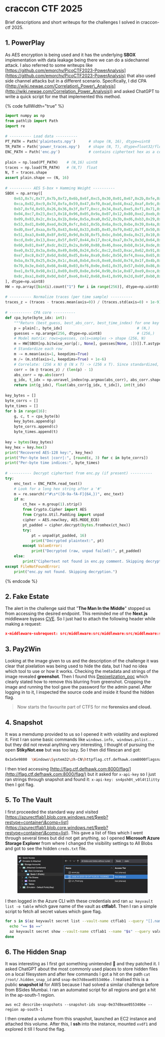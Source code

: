 # craccon CTF 2025

Brief descriptions and short writeups for the challenges I solved in craccon-ctf 2025.

## 1. PowerPlay

As AES encryption is being used and it has the underlying **SBOX** implementation with data leakage being there we can do a sidechannel attack. I also referred to some writeups like [https://github.com/emorchy/PicoCTF2023-PowerAnalysis](https://github.com/emorchy/PicoCTF2023-PowerAnalysis) that also used side channel attacks but in a different scenario. Specifically, I did CPA ([http://wiki.newae.com/Correlation\_Power\_Analysis](http://wiki.newae.com/Correlation_Power_Analysis)) and asked ChatGPT to write a quick script for me that implemented this method.

{% code fullWidth="true" %}
```python
import numpy as np
from pathlib import Path
import re

# ---------- Load data ----------
PT_PATH = Path('plaintexts.npy')      # shape (N, 16), dtype=uint8
TR_PATH = Path('power_traces.npy')    # shape (N, T), dtype=float32/float64
ENC_PATH = Path('enc.py')             # contains ciphertext hex as a comment

plain = np.load(PT_PATH)    # (N,16) uint8
traces = np.load(TR_PATH)   # (N,T)  float
N, T = traces.shape
assert plain.shape == (N, 16)

# ---------- AES S-box + Hamming Weight ----------
SBOX = np.array([
    0x63,0x7c,0x77,0x7b,0xf2,0x6b,0x6f,0xc5,0x30,0x01,0x67,0x2b,0xfe,0xd7,0xab,0x76,
    0xca,0x82,0xc9,0x7d,0xfa,0x59,0x47,0xf0,0xad,0xd4,0xa2,0xaf,0x9c,0xa4,0x72,0xc0,
    0xb7,0xfd,0x93,0x26,0x36,0x3f,0xf7,0xcc,0x34,0xa5,0xe5,0xf1,0x71,0xd8,0x31,0x15,
    0x04,0xc7,0x23,0xc3,0x18,0x96,0x05,0x9a,0x07,0x12,0x80,0xe2,0xeb,0x27,0xb2,0x75,
    0x09,0x83,0x2c,0x1a,0x1b,0x6e,0x5a,0xa0,0x52,0x3b,0xd6,0xb3,0x29,0xe3,0x2f,0x84,
    0x53,0xd1,0x00,0xed,0x20,0xfc,0xb1,0x5b,0x6a,0xcb,0xbe,0x39,0x4a,0x4c,0x58,0xcf,
    0xd0,0xef,0xaa,0xfb,0x43,0x4d,0x33,0x85,0x45,0xf9,0x02,0x7f,0x50,0x3c,0x9f,0xa8,
    0x51,0xa3,0x40,0x8f,0x92,0x9d,0x38,0xf5,0xbc,0xb6,0xda,0x21,0x10,0xff,0xf3,0xd2,
    0xcd,0x0c,0x13,0xec,0x5f,0x97,0x44,0x17,0xc4,0xa7,0x7e,0x3d,0x64,0x5d,0x19,0x73,
    0x60,0x81,0x4f,0xdc,0x22,0x2a,0x90,0x88,0x46,0xee,0xb8,0x14,0xde,0x5e,0x0b,0xdb,
    0xe0,0x32,0x3a,0x0a,0x49,0x06,0x24,0x5c,0xc2,0xd3,0xac,0x62,0x91,0x95,0xe4,0x79,
    0xe7,0xc8,0x37,0x6d,0x8d,0xd5,0x4e,0xa9,0x6c,0x56,0xf4,0xea,0x65,0x7a,0xae,0x08,
    0xba,0x78,0x25,0x2e,0x1c,0xa6,0xb4,0xc6,0xe8,0xdd,0x74,0x1f,0x4b,0xbd,0x8b,0x8a,
    0x70,0x3e,0xb5,0x66,0x48,0x03,0xf6,0x0e,0x61,0x35,0x57,0xb9,0x86,0xc1,0x1d,0x9e,
    0xe1,0xf8,0x98,0x11,0x69,0xd9,0x8e,0x94,0x9b,0x1e,0x87,0xe9,0xce,0x55,0x28,0xdf,
    0x8c,0xa1,0x89,0x0d,0xbf,0xe6,0x42,0x68,0x41,0x99,0x2d,0x0f,0xb0,0x54,0xbb,0x16
], dtype=np.uint8)
HW = np.array([bin(i).count("1") for i in range(256)], dtype=np.uint8)

# ---------- Normalize traces (per time sample) ----------
traces_z = (traces - traces.mean(axis=0)) / (traces.std(axis=0) + 1e-9)

# ---------- CPA core ----------
def cpa_byte(byte_idx: int):
    """Return (best_guess, best_abs_corr, best_time_index) for one key byte."""
    p = plain[:, byte_idx]                                  # (N,)
    guesses = np.arange(256, dtype=np.uint8)                # (256,)
    # Model matrix: rows=guesses, cols=samples -> shape (256, N)
    m = HW[SBOX[np.bitwise_xor(p[:, None], guesses[None, :])]].T.astype(np.float32)
    # Standardize each row
    m -= m.mean(axis=1, keepdims=True)
    m /= (m.std(axis=1, keepdims=True) + 1e-6)
    # Correlate: (256 x N) @ (N x T) -> (256 x T). Since standardized, this is Pearson ρ.
    corr = (m @ traces_z) / (len(p) - 1)
    abs_corr = np.abs(corr)
    g_idx, t_idx = np.unravel_index(np.argmax(abs_corr), abs_corr.shape)
    return int(g_idx), float(abs_corr[g_idx, t_idx]), int(t_idx)

key_bytes = []
byte_corrs = []
byte_times = []
for b in range(16):
    g, c, t = cpa_byte(b)
    key_bytes.append(g)
    byte_corrs.append(c)
    byte_times.append(t)

key = bytes(key_bytes)
key_hex = key.hex()
print("Recovered AES-128 key:", key_hex)
print("Per-byte best |corr|:", [round(c, 3) for c in byte_corrs])
print("Per-byte time indices:", byte_times)

# ---------- Decrypt ciphertext from enc.py (if present) ----------
try:
    enc_text = ENC_PATH.read_text()
    # Look for a long hex string after a '#'
    m = re.search(r"#\s*([0-9a-fA-F]{64,})", enc_text)
    if m:
        ct_hex = m.group(1).strip()
        from Crypto.Cipher import AES
        from Crypto.Util.Padding import unpad
        cipher = AES.new(key, AES.MODE_ECB)
        pt_padded = cipher.decrypt(bytes.fromhex(ct_hex))
        try:
            pt = unpad(pt_padded, 16)
            print("Decrypted plaintext:", pt)
        except ValueError:
            print("Decrypted (raw, unpad failed):", pt_padded)
    else:
        print("Ciphertext not found in enc.py comment. Skipping decryption.")
except FileNotFoundError:
    print("enc.py not found. Skipping decryption.")

```
{% endcode %}

## 2. Fake Estate

The alert in the challenge said that "**The Man In the Middle**" stopped us from accessing the desired endpoint. This reminded me of the **Next.js** middleware bypass [CVE](https://projectdiscovery.io/blog/nextjs-middleware-authorization-bypass). So I just had to attach the following header while making a request:

```json
x-middleware-subrequest: src/middleware:src/middleware:src/middleware:src/middleware:src/middleware
```

## 3. Pay2Win

Looking at the image given to us and the description of the challenge it was clear that pixelation was being used to hide the data, but I had no idea which tool to use or how it works. Checking the metadata and strings of the image revealed **greenshot**. Then I found this [Depixelization\_poc](https://github.com/spipm/Depixelization_poc) which clearly stated how to remove this blurring from greenshot. Cropping the image and running the tool gave the password for the admin panel. After logging in to it, I inspected the source code and inside it found the hidden flag.&#x20;

> Now starts the favourite part of CTFS for me **forensics and cloud.**

## 4. Snapshot

It was a memdump provided to us so I opened it with volatility and explored it. First I ran some basic commands like `windows.info, windows.pslist...`  but they did not reveal anything very interesting, I thought of pursuing the open **StikyNot.exe** but was too lazy. So I then did filescan and got:

```bash
0x1e5e9800	\Windows\System32\zh-CN\httpflag.ctf.defhawk.com8000flagsnapshot
```

I then tried accessing [http://flag.ctf.defhawk.com:8000/flag/](http://flag.ctf.defhawk.com:8000/flag/) but it asked for `x-api-key` so I just ran strings through snapshot and found it: `x-api-key: sn4psh0t_v0l4t1litty`  then I got flag.

## 5. To The Vault

I first proceeded the standard way and visited [https://azurectflab1.blob.core.windows.net/$web?restype=container\&comp=list](https://azurectflab1.blob.core.windows.net/$web?restype=container\&comp=list). This gave a list of files which I went through several times but did not get anything, so I opened **Microsoft Azure Storage Explorer** from where I changed the visibility settings to All Blobs and got to see the hidden `creds.txt` file.&#x20;

<figure><img src=".gitbook/assets/image.png" alt=""><figcaption></figcaption></figure>

I then logged in the Azure CLI with these credentials and ran `az keyvault list -o table` which gave name of the vault as **ctflab1.** Then I ran a simple script to fetch all secret values which gave flag.

```sh
for s in $(az keyvault secret list --vault-name ctflab1 --query "[].name" -o tsv); do
  echo "== $s ==" 
  az keyvault secret show --vault-name ctflab1 --name "$s" --query value -o tsv
done
```

## 6. The Hidden Snap

It was interesting as I first got something unintended 🥲 and they patched it. I asked ChatGPT about the most commonly used places to store hidden files on a local filesystem and after few commands I got a hit on the path `cat /root/.hidden_snap_id`  and `snap-0e37d8eae0553406e` . I realised this is a public **snapshot id** for AWS because I had solved a similar challenge before from BSides Mumbai. I ran an automated script for all regions and got a hit in the ap-south-1 region.

```
aws ec2 describe-snapshots --snapshot-ids snap-0e37d8eae0553406e --region ap-south-1
```

I then created a volume from this snapshot, launched an EC2 instance and attached this volume. After this, I **ssh** into the instance, mounted `xvdf1` and explored it till I found the flag.
